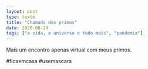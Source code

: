 ```yaml
---
layout: post
type: texto
title: "Chamada dos primos"
date: 2020-08-29
tags: ["a vida, o universo e tudo mais", "pandemia"]
---
```

Mais um encontro apenas virtual com meus primos.  

#ficaemcasa #usemascara